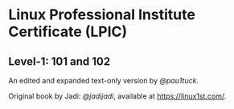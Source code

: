 # Linux Professional Institute Certificate (LPIC)

## Level-1: 101 and 102

An edited and expanded text-only version by *@pau1tuck*.

Original book by Jadi: *@jadijadi*, available at https://linux1st.com/.
